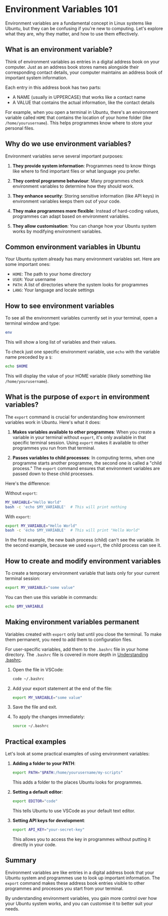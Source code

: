 # Environment Variables 101

Environment variables are a fundamental concept in Linux systems like Ubuntu,
but they can be confusing if you're new to computing. Let's explore what they
are, why they matter, and how to use them effectively.

## What is an environment variable?

Think of environment variables as entries in a digital address book on your
computer. Just as an address book stores names alongside their corresponding
contact details, your computer maintains an address book of important system
information.

Each entry in this address book has two parts:

- A NAME (usually in UPPERCASE) that works like a contact name
- A VALUE that contains the actual information, like the contact details

For example, when you open a terminal in Ubuntu, there's an environment variable
called `HOME` that contains the location of your home folder (like
`/home/yourusername`). This helps programmes know where to store your personal
files.

## Why do we use environment variables?

Environment variables serve several important purposes:

1. **They provide system information**: Programmes need to know things like
   where to find important files or what language you prefer.

2. **They control programme behaviour**: Many programmes check environment
   variables to determine how they should work.

3. **They enhance security**: Storing sensitive information (like API keys) in
   environment variables keeps them out of your code.

4. **They make programmes more flexible**: Instead of hard-coding values,
   programmes can adapt based on environment variables.

5. **They allow customisation**: You can change how your Ubuntu system works by
   modifying environment variables.

## Common environment variables in Ubuntu

Your Ubuntu system already has many environment variables set. Here are some
important ones:

- `HOME`: The path to your home directory
- `USER`: Your username
- `PATH`: A list of directories where the system looks for programmes
- `LANG`: Your language and locale settings

## How to see environment variables

To see all the environment variables currently set in your terminal, open a
terminal window and type:

```bash
env
```

This will show a long list of variables and their values.

To check just one specific environment variable, use `echo` with the variable
name preceded by a `$`:

```bash
echo $HOME
```

This will display the value of your HOME variable (likely something like
`/home/yourusername`).

## What is the purpose of `export` in environment variables?

The `export` command is crucial for understanding how environment variables work
in Ubuntu. Here's what it does:

1. **Makes variables available to other programmes**: When you create a variable
   in your terminal without `export`, it's only available in that specific
   terminal session. Using `export` makes it available to other programmes you
   run from that terminal.

2. **Passes variables to child processes**: In computing terms, when one
   programme starts another programme, the second one is called a "child
   process." The `export` command ensures that environment variables are passed
   down to these child processes.

Here's the difference:

Without `export`:

```bash
MY_VARIABLE="Hello World"
bash -c 'echo $MY_VARIABLE'  # This will print nothing
```

With `export`:

```bash
export MY_VARIABLE="Hello World"
bash -c 'echo $MY_VARIABLE'  # This will print "Hello World"
```

In the first example, the new bash process (child) can't see the variable. In
the second example, because we used `export`, the child process can see it.

## How to create and modify environment variables

To create a temporary environment variable that lasts only for your current
terminal session:

```bash
export MY_VARIABLE="some value"
```

You can then use this variable in commands:

```bash
echo $MY_VARIABLE
```

## Making environment variables permanent

Variables created with `export` only last until you close the terminal. To make
them permanent, you need to add them to configuration files.

For user-specific variables, add them to the `.bashrc` file in your home
directory. The `.bashrc` file is covered in more depth in
[Understanding .bashrc](./bashrc.md).

1. Open the file in VSCode:

   ```bash
   code ~/.bashrc
   ```

2. Add your export statement at the end of the file:

   ```bash
   export MY_VARIABLE="some value"
   ```

3. Save the file and exit.

4. To apply the changes immediately:
   ```bash
   source ~/.bashrc
   ```

## Practical examples

Let's look at some practical examples of using environment variables:

1. **Adding a folder to your PATH**:

   ```bash
   export PATH="$PATH:/home/yourusername/my-scripts"
   ```

   This adds a folder to the places Ubuntu looks for programmes.

2. **Setting a default editor**:

   ```bash
   export EDITOR="code"
   ```

   This tells Ubuntu to use VSCode as your default text editor.

3. **Setting API keys for development**:
   ```bash
   export API_KEY="your-secret-key"
   ```
   This allows you to access the key in programmes without putting it directly
   in your code.

## Summary

Environment variables are like entries in a digital address book that your
Ubuntu system and programmes use to look up important information. The `export`
command makes these address book entries visible to other programmes and
processes you start from your terminal.

By understanding environment variables, you gain more control over how your
Ubuntu system works, and you can customise it to better suit your needs.
